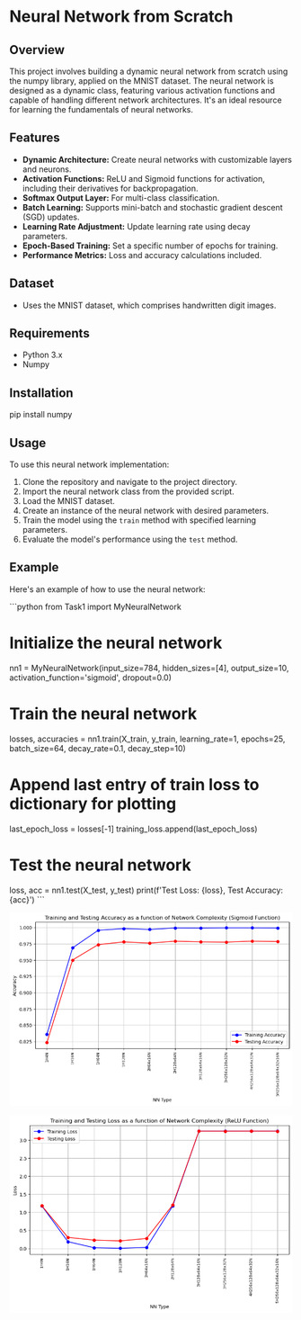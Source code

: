 # Neural Network from Scratch

## Overview
This project involves building a dynamic neural network from scratch using the numpy library, applied on the MNIST dataset. The neural network is designed as a dynamic class, featuring various activation functions and capable of handling different network architectures. It's an ideal resource for learning the fundamentals of neural networks.

## Features
- **Dynamic Architecture:** Create neural networks with customizable layers and neurons.
- **Activation Functions:** ReLU and Sigmoid functions for activation, including their derivatives for backpropagation.
- **Softmax Output Layer:** For multi-class classification.
- **Batch Learning:** Supports mini-batch and stochastic gradient descent (SGD) updates.
- **Learning Rate Adjustment:** Update learning rate using decay parameters.
- **Epoch-Based Training:** Set a specific number of epochs for training.
- **Performance Metrics:** Loss and accuracy calculations included.

## Dataset
- Uses the MNIST dataset, which comprises handwritten digit images.

## Requirements
- Python 3.x
- Numpy

## Installation

pip install numpy


## Usage
To use this neural network implementation:
1. Clone the repository and navigate to the project directory.
2. Import the neural network class from the provided script.
3. Load the MNIST dataset.
4. Create an instance of the neural network with desired parameters.
5. Train the model using the `train` method with specified learning parameters.
6. Evaluate the model's performance using the `test` method.

## Example
Here's an example of how to use the neural network:

\```python
from Task1 import MyNeuralNetwork

# Initialize the neural network
nn1 = MyNeuralNetwork(input_size=784, hidden_sizes=[4], output_size=10, activation_function='sigmoid', dropout=0.0)

# Train the neural network
losses, accuracies = nn1.train(X_train, y_train, learning_rate=1, epochs=25, batch_size=64, decay_rate=0.1, decay_step=10)

# Append last entry of train loss to dictionary for plotting
last_epoch_loss = losses[-1]
training_loss.append(last_epoch_loss)

# Test the neural network
loss, acc = nn1.test(X_test, y_test)
print(f'Test Loss: {loss}, Test Accuracy: {acc}')
\```


![Alt text](image.png)

![Alt text](image-1.png)





